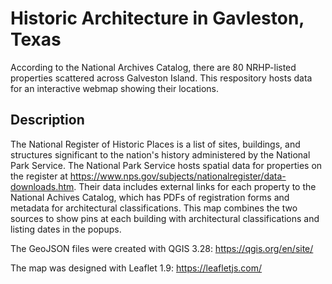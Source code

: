 # Historic Architecture in Gavleston, Texas

According to the National Archives Catalog, there are 80 NRHP-listed properties scattered across Galveston Island. This respository hosts data for an interactive webmap showing their locations.

## Description

The National Register of Historic Places is a list of sites, buildings, and structures significant to the nation's history administered by the National Park Service. The National Park Service hosts spatial data for properties on the register at https://www.nps.gov/subjects/nationalregister/data-downloads.htm. Their data includes external links for each property to the National Achives Catalog, which has PDFs of registration forms and metadata for architectural classifications. This map combines the two sources to show pins at each building with architectural classifications and listing dates in the popups.

The GeoJSON files were created with QGIS 3.28:
https://qgis.org/en/site/

The map was designed with Leaflet 1.9:
https://leafletjs.com/

